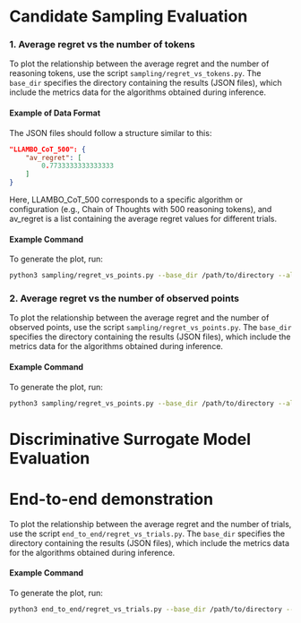 # Candidate Sampling Evaluation

### 1. Average regret vs the number of tokens
To plot the relationship between the average regret and the number of reasoning tokens, use the script `sampling/regret_vs_tokens.py`. The `base_dir`  specifies the directory containing the results (JSON files), which include the metrics data for the algorithms obtained during inference.

#### Example of Data Format
The JSON files should follow a structure similar to this:

```json
"LLAMBO_CoT_500": {
    "av_regret": [
        0.7733333333333333
    ]
}
```

Here, LLAMBO_CoT_500 corresponds to a specific algorithm or configuration (e.g., Chain of Thoughts with 500 reasoning tokens), and av_regret is a list containing the average regret values for different trials.

#### Example Command
To generate the plot, run:
```bash
python3 sampling/regret_vs_points.py --base_dir /path/to/directory --algorithms LLAMBO LLAMBO_CoT_500 LLAMBO_CoT_1000
```

### 2. Average regret vs the number of observed points
To plot the relationship between the average regret and the number of observed points, use the script `sampling/regret_vs_points.py`. The `base_dir`  specifies the directory containing the results (JSON files), which include the metrics data for the algorithms obtained during inference.

#### Example Command
To generate the plot, run:
```bash
python3 sampling/regret_vs_points.py --base_dir /path/to/directory --algorithms LLAMBO LLAMBO_CoT_500 LLAMBO_CoT_1000
```

# Discriminative Surrogate Model Evaluation

# End-to-end demonstration
To plot the relationship between the average regret and the number of trials, use the script `end_to_end/regret_vs_trials.py`. The `base_dir`  specifies the directory containing the results (JSON files), which include the metrics data for the algorithms obtained during inference.

#### Example Command
To generate the plot, run:
```bash
python3 end_to_end/regret_vs_trials.py --base_dir /path/to/directory --algorithms LLAMBO LLAMBO_CoT_500 LLAMBO_CoT_1000
```
